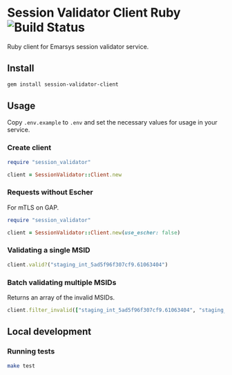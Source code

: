 # Session Validator Client Ruby ![Build Status](https://github.com/emartech/session-validator-client-ruby/actions/workflows/ruby.yml/badge.svg)

Ruby client for Emarsys session validator service.

## Install

```bash
gem install session-validator-client
```

## Usage

Copy `.env.example` to `.env` and set the necessary values for usage in your service.

### Create client
```ruby
require "session_validator"

client = SessionValidator::Client.new
```

### Requests without Escher
For mTLS on GAP.

```ruby
require "session_validator"

client = SessionValidator::Client.new(use_escher: false)
```

### Validating a single MSID
```ruby
client.valid?("staging_int_5ad5f96f307cf9.61063404")
```

### Batch validating multiple MSIDs
Returns an array of the invalid MSIDs.
```ruby
client.filter_invalid(["staging_int_5ad5f96f307cf9.61063404", "staging_int_5ad5f96f307cf9.61063405"])
```

## Local development

### Running tests
```bash
make test
```
